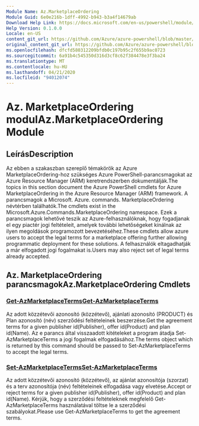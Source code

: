 ```yaml
---
Module Name: Az.MarketplaceOrdering
Module Guid: 6e0e216b-1dff-4992-b943-b3a4f14679ab
Download Help Link: https://docs.microsoft.com/en-us/powershell/module/az.marketplaceordering
Help Version: 0.1.0.0
Locale: en-US
content_git_url: https://github.com/Azure/azure-powershell/blob/master/src/MarketplaceOrdering/MarketplaceOrdering/help/Az.MarketplaceOrdering.md
original_content_git_url: https://github.com/Azure/azure-powershell/blob/master/src/MarketplaceOrdering/MarketplaceOrdering/help/Az.MarketplaceOrdering.md
ms.openlocfilehash: dfcfd580312209bfdb0c197b95c2f655b9ac0723
ms.sourcegitcommit: 6a91b4c545350d316d3cf8c62f384478e3f3ba24
ms.translationtype: MT
ms.contentlocale: hu-HU
ms.lasthandoff: 04/21/2020
ms.locfileid: "94012074"
---
```

# <span data-ttu-id="00fe2-101">Az. MarketplaceOrdering modul</span><span class="sxs-lookup"><span data-stu-id="00fe2-101">Az.MarketplaceOrdering Module</span></span>
## <span data-ttu-id="00fe2-102">Leírás</span><span class="sxs-lookup"><span data-stu-id="00fe2-102">Description</span></span>
<span data-ttu-id="00fe2-103">Az ebben a szakaszban szereplő témakörök az Azure MarketplaceOrdering-hoz szükséges Azure PowerShell-parancsmagokat az Azure Resource Manager (ARM) keretrendszerben dokumentálják.</span><span class="sxs-lookup"><span data-stu-id="00fe2-103">The topics in this section document the Azure PowerShell cmdlets for Azure MarketplaceOrdering in the Azure Resource Manager (ARM) framework.</span></span> <span data-ttu-id="00fe2-104">A parancsmagok a Microsoft. Azure. commands. MarketplaceOrdering névtérben találhatók.</span><span class="sxs-lookup"><span data-stu-id="00fe2-104">The cmdlets exist in the Microsoft.Azure.Commands.MarketplaceOrdering namespace.</span></span> <span data-ttu-id="00fe2-105">Ezek a parancsmagok lehetővé teszik az Azure-felhasználóknak, hogy fogadjanak el egy piactér jogi feltételeit, amelyek további lehetőségeket kínálnak az ilyen megoldások programozott bevezetéséhez.</span><span class="sxs-lookup"><span data-stu-id="00fe2-105">These cmdlets allow azure users to accept the legal terms for a marketplace offering further allowing programmatic deployment for these solutions.</span></span> <span data-ttu-id="00fe2-106">A felhasználók eltagadhatják a már elfogadott jogi fogalmakat is.</span><span class="sxs-lookup"><span data-stu-id="00fe2-106">Users may also reject set of legal terms already accepted.</span></span>

## <span data-ttu-id="00fe2-107">Az. MarketplaceOrdering parancsmagok</span><span class="sxs-lookup"><span data-stu-id="00fe2-107">Az.MarketplaceOrdering Cmdlets</span></span>
### [<span data-ttu-id="00fe2-108">Get-AzMarketplaceTerms</span><span class="sxs-lookup"><span data-stu-id="00fe2-108">Get-AzMarketplaceTerms</span></span>](Get-AzMarketplaceTerms.md)
<span data-ttu-id="00fe2-109">Az adott közzétevői azonosító (közzétevő), ajánlati azonosító (PRODUCT) és Plan azonosító (név) szerződési feltételeinek beszerzése.</span><span class="sxs-lookup"><span data-stu-id="00fe2-109">Get the agreement terms for a given publisher id(Publisher), offer id(Product) and plan id(Name).</span></span> <span data-ttu-id="00fe2-110">Az e parancs által visszaadott kitételeket a program átadja Set-AzMarketplaceTerms a jogi fogalmak elfogadásához.</span><span class="sxs-lookup"><span data-stu-id="00fe2-110">The terms object which is returned by this command should be passed to Set-AzMarketplaceTerms to accept the legal terms.</span></span>

### [<span data-ttu-id="00fe2-111">Set-AzMarketplaceTerms</span><span class="sxs-lookup"><span data-stu-id="00fe2-111">Set-AzMarketplaceTerms</span></span>](Set-AzMarketplaceTerms.md)
<span data-ttu-id="00fe2-112">Az adott közzétevői azonosító (közzétevő), az ajánlat azonosítója (szorzat) és a terv azonosítója (név) feltételeinek elfogadása vagy elvetése.</span><span class="sxs-lookup"><span data-stu-id="00fe2-112">Accept or reject terms for a given publisher id(Publisher), offer id(Product) and plan id(Name).</span></span> <span data-ttu-id="00fe2-113">Kérjük, hogy a szerződési feltételeknek megfelelő Get-AzMarketplaceTerms használatával töltse le a szerződési szabályokat.</span><span class="sxs-lookup"><span data-stu-id="00fe2-113">Please use Get-AzMarketplaceTerms to get the agreement terms.</span></span>

